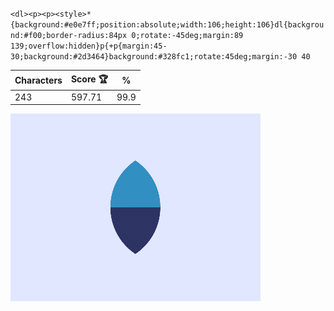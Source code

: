 `<dl><p><p><style>*{background:#e0e7ff;position:absolute;width:106;height:106}dl{background:#f00;border-radius:84px 0;rotate:-45deg;margin:89 139;overflow:hidden}p{+p{margin:45-30;background:#2d3464}background:#328fc1;rotate:45deg;margin:-30 40`

| Characters | Score 🏆 | %    |
| ---------- | -------- | ---- |
| 243        | 597.71   | 99.9 |

![](/2025/jan2025/24/20250124.png)
